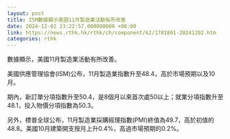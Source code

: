 ```yaml
---
layout: post
title: ISM數據顯示美國11月製造業活動有所改善
date: 2024-12-02 23:22:57.000000000 +08:00
link: https://news.rthk.hk/rthk/ch/component/k2/1781801-20241202.htm
categories: rthk
---
```


數據顯示，美國11月製造業活動有所改善。

美國供應管理協會(ISM)公布，11月製造業指數升至48.4，高於市場預期以及10月。

期內，新訂單分項指數升至50.4，是8個月以來首次處50以上；就業分項指數升至48.1，投入物價分項指數為50.3。

另外，標普全球公布，11月製造業採購經理指數(PMI)終值為49.7，高於初值的48.8。美國10月建築開支按月上升0.4%，高過市場預期的0.2%。
